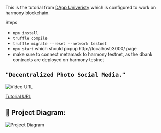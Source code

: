 This is the tutorial from [DApp Univeristy](https://www.dappuniversity.com/) which is configured to work on harmony blockchain.

Steps
* `npm install`
* `truffle compile`
* `truffle migrate --reset --network testnet`
* `npm start` which should popup http://localhost:3000/ page
* make sure to connect metamask to harmony testnet, as the dbank contracts are deployed on harmony testnet 

## ```"Decentralized Photo Social Media."```

![Video URL](https://emojipedia-us.s3.amazonaws.com/content/2020/04/05/yt.png)

[Tutorial URL](https://www.youtube.com/watch?v=8rhueOcTu8k)

## 🔧 Project Diagram:
![Project Diagram](https://i.gyazo.com/e7fa5d05ef7806419b4897ecc668a045.png)
